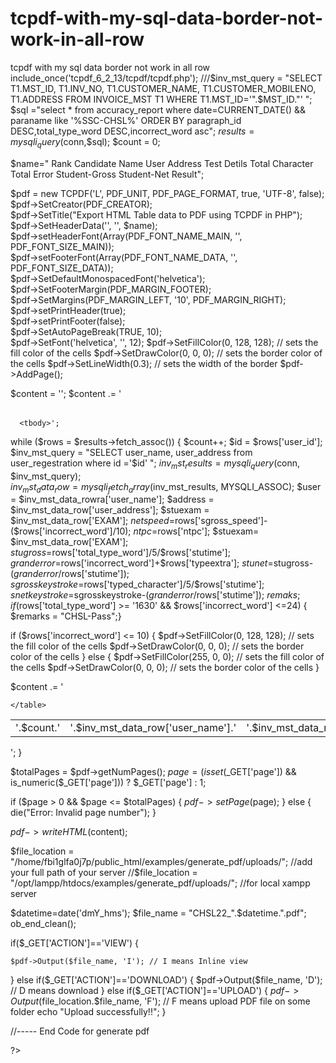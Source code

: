 # tcpdf-with-my-sql-data-border-not-work-in-all-row
tcpdf with my sql data border not work in all row
include_once('tcpdf_6_2_13/tcpdf/tcpdf.php');
///$inv_mst_query = "SELECT T1.MST_ID, T1.INV_NO, T1.CUSTOMER_NAME, T1.CUSTOMER_MOBILENO, T1.ADDRESS FROM INVOICE_MST T1 WHERE T1.MST_ID='".$MST_ID."' ";    
$sql ="select * from accuracy_report where date=CURRENT_DATE() && paraname like '%SSC-CHSL%' ORDER BY paragraph_id DESC,total_type_word DESC,incorrect_word asc";
$results = mysqli_query($conn,$sql); 
$count = 0;

$name="             Rank        Candidate Name      User Address     Test Detils    Total Character Total Error     Student-Gross   Student-Net       Result";

$pdf = new TCPDF('L', PDF_UNIT, PDF_PAGE_FORMAT, true, 'UTF-8', false);
$pdf->SetCreator(PDF_CREATOR);  
$pdf->SetTitle("Export HTML Table data to PDF using TCPDF in PHP");  
$pdf->SetHeaderData('', '', $name);  
$pdf->setHeaderFont(Array(PDF_FONT_NAME_MAIN, '', PDF_FONT_SIZE_MAIN));  
$pdf->setFooterFont(Array(PDF_FONT_NAME_DATA, '', PDF_FONT_SIZE_DATA));  
$pdf->SetDefaultMonospacedFont('helvetica');  
$pdf->SetFooterMargin(PDF_MARGIN_FOOTER);  
$pdf->SetMargins(PDF_MARGIN_LEFT, '10', PDF_MARGIN_RIGHT);  
$pdf->setPrintHeader(true);  
$pdf->setPrintFooter(false);  
$pdf->SetAutoPageBreak(TRUE, 10);  
$pdf->SetFont('helvetica', '', 12);
$pdf->SetFillColor(0, 128, 128); // sets the fill color of the cells
$pdf->SetDrawColor(0, 0, 0); // sets the border color of the cells
$pdf->SetLineWidth(0.3); // sets the width of the border
$pdf->AddPage();


$content = '';
$content .= '
  <table cellpadding="0" cellspacing="0" style="width:100%;">
    <table class="table table-striped">
    
      <tbody>';

while ($rows = $results->fetch_assoc()) {
  $count++;
  $id = $rows['user_id'];
  $inv_mst_query = "SELECT user_name, user_address from user_regestration where id ='$id' ";
  $inv_mst_results = mysqli_query($conn, $inv_mst_query);   
  $inv_mst_data_row = mysqli_fetch_array($inv_mst_results, MYSQLI_ASSOC);
  $user = $inv_mst_data_rowra['user_name'];
  $address =  $inv_mst_data_row['user_address'];
  $stuexam = $inv_mst_data_row['EXAM'];
        $netspeed=$rows['sgross_speed']-($rows['incorrect_word']/10);
                    $ntpc=$rows['ntpc'];
                    $stuexam= $inv_mst_data_row['EXAM'];
                    $stugross=$rows['total_type_word']/5/$rows['stutime'];
                    $granderror=$rows['incorrect_word']+$rows['typeextra'];
                    $stunet=$stugross-($granderror/$rows['stutime']);
                    $sgrosskeystroke=$rows['typed_character']/5/$rows['stutime'];
                    $snetkeystroke=$sgrosskeystroke-($granderror/$rows['stutime']);
                    $remaks;
                     if ($rows['total_type_word'] >= '1630' && $rows['incorrect_word'] <=24) {
                         $remarks = "CHSL-Pass";} 
  
  if ($rows['incorrect_word'] <= 10) {
    $pdf->SetFillColor(0, 128, 128); // sets the fill color of the cells
    $pdf->SetDrawColor(0, 0, 0); // sets the border color of the cells
  } else {
    $pdf->SetFillColor(255, 0, 0); // sets the fill color of the cells
    $pdf->SetDrawColor(0, 0, 0); // sets the border color of the cells
  }
  
  $content .= '
     <tr>
  <td>'.$count.'</td>
  <td>'.$inv_mst_data_row['user_name'].'</td>
  <td>'.$inv_mst_data_row['user_address'].'</td>
  <td>'.$rows['paraname'].'</td>
  <td>'.$rows['total_type_word'].'</td>
  <td>'.$rows['incorrect_word'].'</td>
  <td>'.round($stugross,2).'</td>
  <td>'.round($stunet,2).'</td>
  <td>'.$remarks.'</td>
</tr>
  
    </table>
  </table>';
}

$totalPages = $pdf->getNumPages();
$page = (isset($_GET['page']) && is_numeric($_GET['page'])) ? $_GET['page'] : 1;

if ($page > 0 && $page <= $totalPages) {
    $pdf->setPage($page);
} else {
    die("Error: Invalid page number");
}

$pdf->writeHTML($content);


$file_location = "/home/fbi1glfa0j7p/public_html/examples/generate_pdf/uploads/"; //add your full path of your server
//$file_location = "/opt/lampp/htdocs/examples/generate_pdf/uploads/"; //for local xampp server

$datetime=date('dmY_hms');
$file_name = "CHSL22_".$datetime.".pdf";
ob_end_clean();

if($_GET['ACTION']=='VIEW') 
{
    
	$pdf->Output($file_name, 'I'); // I means Inline view
} 
else if($_GET['ACTION']=='DOWNLOAD')
{
	$pdf->Output($file_name, 'D'); // D means download
}
else if($_GET['ACTION']=='UPLOAD')
{
$pdf->Output($file_location.$file_name, 'F'); // F means upload PDF file on some folder
echo "Upload successfully!!";
}

//----- End Code for generate pdf


?>
